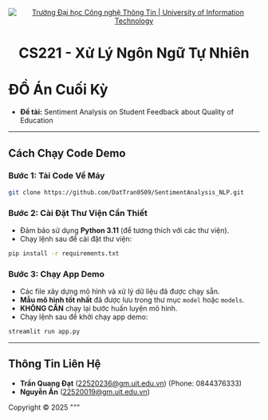 
<!-- Banner -->
<p align="center">
  <a href="https://www.uit.edu.vn/" title="Trường Đại học Công nghệ Thông Tin" style="border: none;">
    <img src="https://i.imgur.com/WmMnSRt.png" alt="Trường Đại học Công nghệ Thông Tin | University of Information Technology">
  </a>
</p>

<h1 align="center"><b>CS221 - Xử Lý Ngôn Ngữ Tự Nhiên</b></h1>

# ĐỒ Án Cuối Kỳ
* **Đề tài:** Sentiment Analysis on Student Feedback about Quality of Education

---

## Cách Chạy Code Demo

### Bước 1: Tải Code Về Máy
```bash
git clone https://github.com/DatTran0509/SentimentAnalysis_NLP.git
```

### Bước 2: Cài Đặt Thư Viện Cần Thiết
- Đảm bảo sử dụng **Python 3.11** (để tương thích với các thư viện).
- Chạy lệnh sau để cài đặt thư viện:
```bash
pip install -r requirements.txt
```

### Bước 3: Chạy App Demo
- Các file xây dựng mô hình và xử lý dữ liệu đã được chạy sẵn.
- **Mẫu mô hình tốt nhất** đã được lưu trong thư mục `model` hoặc `models`.
- **KHÔNG CẦN** chạy lại bước huấn luyện mô hình.
- Chạy lệnh sau để khởi chạy app demo:
```bash
streamlit run app.py
```

---

## Thông Tin Liên Hệ
- **Trần Quang Đạt** (22520236@gm.uit.edu.vn) (Phone: 0844376333)
- **Nguyễn Ấn** (22520019@gm.uit.edu.vn)

Copyright © 2025
"""

